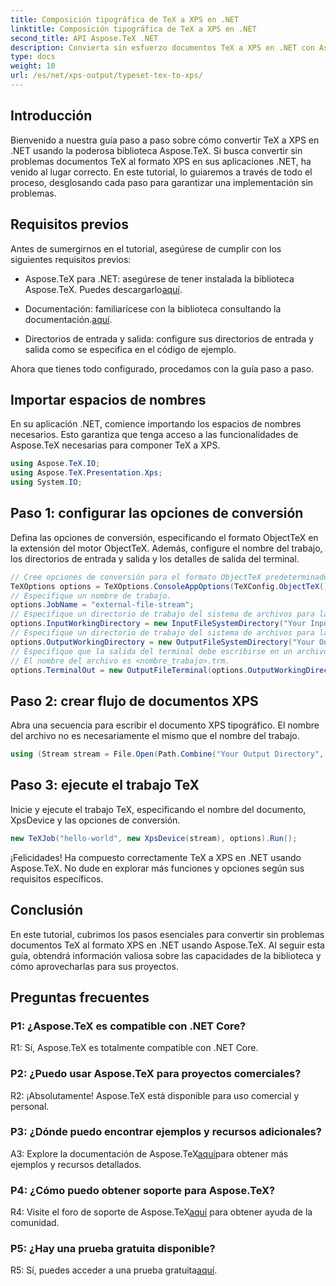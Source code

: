 ```yaml
---
title: Composición tipográfica de TeX a XPS en .NET
linktitle: Composición tipográfica de TeX a XPS en .NET
second_title: API Aspose.TeX .NET
description: Convierta sin esfuerzo documentos TeX a XPS en .NET con Aspose.TeX. Explore nuestra guía paso a paso para disfrutar de una experiencia de integración perfecta.
type: docs
weight: 10
url: /es/net/xps-output/typeset-tex-to-xps/
---
```

## Introducción

Bienvenido a nuestra guía paso a paso sobre cómo convertir TeX a XPS en .NET usando la poderosa biblioteca Aspose.TeX. Si busca convertir sin problemas documentos TeX al formato XPS en sus aplicaciones .NET, ha venido al lugar correcto. En este tutorial, lo guiaremos a través de todo el proceso, desglosando cada paso para garantizar una implementación sin problemas.

## Requisitos previos

Antes de sumergirnos en el tutorial, asegúrese de cumplir con los siguientes requisitos previos:

-  Aspose.TeX para .NET: asegúrese de tener instalada la biblioteca Aspose.TeX. Puedes descargarlo[aquí](https://releases.aspose.com/tex/net/).

- Documentación: familiarícese con la biblioteca consultando la documentación.[aquí](https://reference.aspose.com/tex/net/).

- Directorios de entrada y salida: configure sus directorios de entrada y salida como se especifica en el código de ejemplo.

Ahora que tienes todo configurado, procedamos con la guía paso a paso.

## Importar espacios de nombres

En su aplicación .NET, comience importando los espacios de nombres necesarios. Esto garantiza que tenga acceso a las funcionalidades de Aspose.TeX necesarias para componer TeX a XPS.

```csharp
using Aspose.TeX.IO;
using Aspose.TeX.Presentation.Xps;
using System.IO;
```

## Paso 1: configurar las opciones de conversión

Defina las opciones de conversión, especificando el formato ObjectTeX en la extensión del motor ObjectTeX. Además, configure el nombre del trabajo, los directorios de entrada y salida y los detalles de salida del terminal.

```csharp
// Cree opciones de conversión para el formato ObjectTeX predeterminado en la extensión del motor ObjectTeX.
TeXOptions options = TeXOptions.ConsoleAppOptions(TeXConfig.ObjectTeX());
// Especifique un nombre de trabajo.
options.JobName = "external-file-stream";
// Especifique un directorio de trabajo del sistema de archivos para la entrada.
options.InputWorkingDirectory = new InputFileSystemDirectory("Your Input Directory");
// Especifique un directorio de trabajo del sistema de archivos para la salida.
options.OutputWorkingDirectory = new OutputFileSystemDirectory("Your Output Directory");
// Especifique que la salida del terminal debe escribirse en un archivo en el directorio de trabajo de salida.
// El nombre del archivo es <nombre_trabajo>.trm.
options.TerminalOut = new OutputFileTerminal(options.OutputWorkingDirectory);
```

## Paso 2: crear flujo de documentos XPS

Abra una secuencia para escribir el documento XPS tipográfico. El nombre del archivo no es necesariamente el mismo que el nombre del trabajo.

```csharp
using (Stream stream = File.Open(Path.Combine("Your Output Directory", options.JobName + ".xps"), FileMode.Create))
```

## Paso 3: ejecute el trabajo TeX

Inicie y ejecute el trabajo TeX, especificando el nombre del documento, XpsDevice y las opciones de conversión.

```csharp
new TeXJob("hello-world", new XpsDevice(stream), options).Run();
```

¡Felicidades! Ha compuesto correctamente TeX a XPS en .NET usando Aspose.TeX. No dude en explorar más funciones y opciones según sus requisitos específicos.

## Conclusión

En este tutorial, cubrimos los pasos esenciales para convertir sin problemas documentos TeX al formato XPS en .NET usando Aspose.TeX. Al seguir esta guía, obtendrá información valiosa sobre las capacidades de la biblioteca y cómo aprovecharlas para sus proyectos.

## Preguntas frecuentes

### P1: ¿Aspose.TeX es compatible con .NET Core?

R1: Sí, Aspose.TeX es totalmente compatible con .NET Core.

### P2: ¿Puedo usar Aspose.TeX para proyectos comerciales?

R2: ¡Absolutamente! Aspose.TeX está disponible para uso comercial y personal.

### P3: ¿Dónde puedo encontrar ejemplos y recursos adicionales?

 A3: Explore la documentación de Aspose.TeX[aquí](https://reference.aspose.com/tex/net/)para obtener más ejemplos y recursos detallados.

### P4: ¿Cómo puedo obtener soporte para Aspose.TeX?

 R4: Visite el foro de soporte de Aspose.TeX[aquí](https://forum.aspose.com/c/tex/47) para obtener ayuda de la comunidad.

### P5: ¿Hay una prueba gratuita disponible?

 R5: Sí, puedes acceder a una prueba gratuita[aquí](https://releases.aspose.com/).